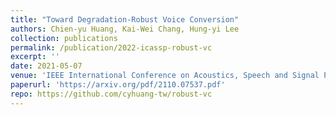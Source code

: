 ```yaml
---
title: "Toward Degradation-Robust Voice Conversion"
authors: Chien-yu Huang, Kai-Wei Chang, Hung-yi Lee
collection: publications
permalink: /publication/2022-icassp-robust-vc
excerpt: ''
date: 2021-05-07
venue: 'IEEE International Conference on Acoustics, Speech and Signal Processing (ICASSP)'
paperurl: 'https://arxiv.org/pdf/2110.07537.pdf'
repo: https://github.com/cyhuang-tw/robust-vc
---
```

